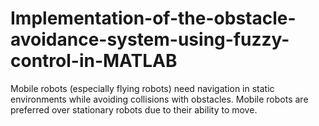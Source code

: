 # Implementation-of-the-obstacle-avoidance-system-using-fuzzy-control-in-MATLAB
Mobile robots (especially flying robots) need navigation in static environments while avoiding collisions with obstacles. Mobile robots are preferred over stationary robots due to their ability to move.
